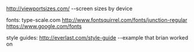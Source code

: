 http://viewportsizes.com/           --screen sizes by device

fonts:
type-scale.com 
http://www.fontsquirrel.com/fonts/junction-regular
https://www.google.com/fonts


style guides:
http://everlast.com/style-guide   --example that brian worked on
